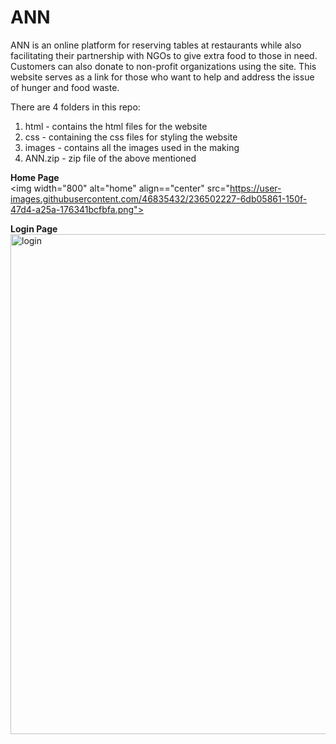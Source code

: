 # ANN

ANN is an online platform for reserving tables at restaurants while also facilitating their partnership with NGOs to give extra food to those in need. Customers can also donate to non-profit organizations using the site. This website serves as a link for those who want to help and address the issue of hunger and food waste.

There are 4 folders in this repo:
  1. html - contains the html files for the website
  2. css - containing the css files for styling the website
  3. images - contains all the images used in the making
  4. ANN.zip - zip file of the above mentioned


**Home Page**  
<img width="800" alt="home" align=="center" src="https://user-images.githubusercontent.com/46835432/236502227-6db05861-150f-47d4-a25a-176341bcfbfa.png">
 
**Login Page**
<img width="800" alt="login" src="https://user-images.githubusercontent.com/46835432/236502458-dd6e7174-beff-461a-be70-38b56d61a3d3.png">
